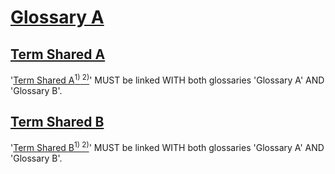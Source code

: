 # [Glossary A](#glossary-a)

## [Term Shared A](#term-shared-a)

'[Term Shared A][1][<sup>1)</sup>][1][<sup> 2)</sup>][2]' MUST be linked WITH both glossaries 'Glossary A' AND 'Glossary B'.

## [Term Shared B](#term-shared-b)

'[Term Shared B][3][<sup>1)</sup>][3][<sup> 2)</sup>][4]' MUST be linked WITH both glossaries 'Glossary A' AND 'Glossary B'.

[1]: #term-shared-a "'Term Shared A' MUST be linked WITH both glossaries 'Glossary A' AND 'Glossary B'."

[2]: ./shared-terms-glossary-b.md#term-shared-a "'Term Shared A' MUST be linked WITH both glossaries 'Glossary A' AND 'Glossary B'."

[3]: #term-shared-b "'Term Shared B' MUST be linked WITH both glossaries 'Glossary A' AND 'Glossary B'."

[4]: ./shared-terms-glossary-b.md#term-shared-b "'Term Shared B' MUST be linked WITH both glossaries 'Glossary A' AND 'Glossary B'."
